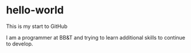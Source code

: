 # hello-world
This is my start to GitHub

I am a programmer at BB&T and trying to learn additional skills to continue to develop.
